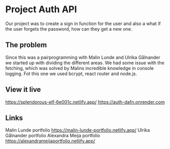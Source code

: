 # Project Auth API

Our project was to create a sign in function for the user and also a what if the user forgets the password, how can they get a new one.

## The problem

Since this was a pairprogramming with Malin Lunde and Ulrika Gålnander we started up with dividing the different areas. We had some issue with the fetching, which was solved by Malins incredible knowledge in console logging. Fot this one we used bcrypt, react router and node.js.

## View it live

https://splendorous-elf-6e001c.netlify.app/
https://auth-dafn.onrender.com

## Links
Malin Lunde portfolio https://malin-lunde-portfolio.netlify.app/
Ulrika Gålnander portfolio
Alexandra Meija portfolio https://alexandrameijaportfolio.netlify.app/
